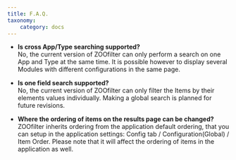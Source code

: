 ```yaml
---
title: F.A.Q.
taxonomy:
    category: docs
---
```


* **Is cross App/Type searching supported?** <br /> No, the current version of ZOOfilter can only perform a search on one App and Type at the same time. It is possible however to display several Modules with different configurations in the same page.

* **Is one field search supported?** <br /> No, the current version of ZOOfilter can only filter the Items by their elements values individually. Making a global search is planned for future revisions.

* **Where the ordering of items on the results page can be changed?** <br /> ZOOfilter inherits ordering from the application default ordering, that you can setup in the application settings: Config tab / Configuration(Global) / Item Order. Please note that it will affect the ordering of items in the application as well.
